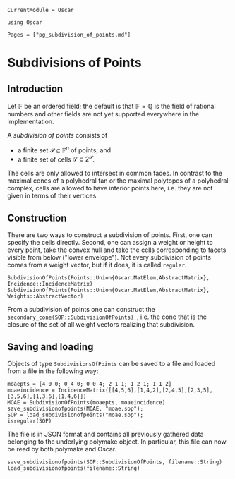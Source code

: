 ```@meta
CurrentModule = Oscar
```

```@setup oscar
using Oscar
```

```@contents
Pages = ["pg_subdivision_of_points.md"]
```

# Subdivisions of Points

## Introduction

Let $\mathbb{F}$ be an ordered field; the default is that
$\mathbb{F}=\mathbb{Q}$ is the field of rational numbers and other fields are
not yet supported everywhere in the implementation.

A *subdivision of points* consists of

- a finite set $\mathcal{P}\subseteq\mathbb{F}^n$ of points; and
- a finite set of cells $\mathcal{S}\subseteq 2^{\mathcal{P}}$.

The cells are only allowed to intersect in common faces. In contrast to the
maximal cones of a polyhedral fan or the maximal polytopes of a polyhedral
complex, cells are allowed to have interior points here, i.e. they are not
given in terms of their vertices.


## Construction

There are two ways to construct a subdivision of points. First, one can specify
the cells directly. Second, one can assign a weight or height to every point,
take the convex hull and take the cells corresponding to facets visible from
below ("lower envelope"). Not every subdivision of points comes from a weight
vector, but if it does, it is called `regular`.


```@docs
SubdivisionOfPoints(Points::Union{Oscar.MatElem,AbstractMatrix}, Incidence::IncidenceMatrix)
SubdivisionOfPoints(Points::Union{Oscar.MatElem,AbstractMatrix}, Weights::AbstractVector)
```

From a subdivision of points one can construct the
[`secondary_cone(SOP::SubdivisionOfPoints) `](@ref), i.e. the cone that is the
closure of the set of all weight vectors realizing that subdivision.

## Saving and loading

Objects of type `SubdivisionsOfPoints` can be saved to a file and loaded from a
file in the following way:
```@repl oscar
moaepts = [4 0 0; 0 4 0; 0 0 4; 2 1 1; 1 2 1; 1 1 2]
moaeincidence = IncidenceMatrix([[4,5,6],[1,4,2],[2,4,5],[2,3,5],[3,5,6],[1,3,6],[1,4,6]])
MOAE = SubdivisionOfPoints(moaepts, moaeincidence)
save_subdivisionofpoints(MOAE, "moae.sop");
SOP = load_subdivisionofpoints("moae.sop");
isregular(SOP)
```
The file is in JSON format and contains all previously gathered data belonging
to the underlying polymake object. In particular, this file can now be read by
both polymake and Oscar.


```@docs
save_subdivisionofpoints(SOP::SubdivisionOfPoints, filename::String)
load_subdivisionofpoints(filename::String)
```
